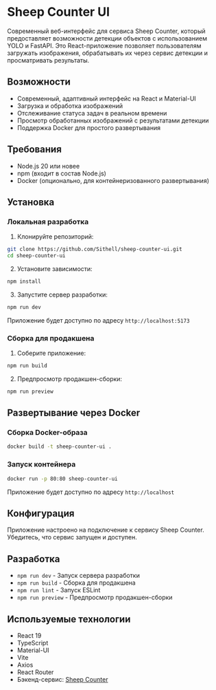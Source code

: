 # Sheep Counter UI

Современный веб-интерфейс для сервиса Sheep Counter, который предоставляет возможности детекции объектов с использованием YOLO и FastAPI. Это React-приложение позволяет пользователям загружать изображения, обрабатывать их через сервис детекции и просматривать результаты.

## Возможности

- Современный, адаптивный интерфейс на React и Material-UI
- Загрузка и обработка изображений
- Отслеживание статуса задач в реальном времени
- Просмотр обработанных изображений с результатами детекции
- Поддержка Docker для простого развертывания

## Требования

- Node.js 20 или новее
- npm (входит в состав Node.js)
- Docker (опционально, для контейнеризованного развертывания)

## Установка

### Локальная разработка

1. Клонируйте репозиторий:
```bash
git clone https://github.com/Sithell/sheep-counter-ui.git
cd sheep-counter-ui
```

2. Установите зависимости:
```bash
npm install
```

3. Запустите сервер разработки:
```bash
npm run dev
```

Приложение будет доступно по адресу `http://localhost:5173`

### Сборка для продакшена

1. Соберите приложение:
```bash
npm run build
```

2. Предпросмотр продакшен-сборки:
```bash
npm run preview
```

## Развертывание через Docker

### Сборка Docker-образа

```bash
docker build -t sheep-counter-ui .
```

### Запуск контейнера

```bash
docker run -p 80:80 sheep-counter-ui
```

Приложение будет доступно по адресу `http://localhost`

## Конфигурация

Приложение настроено на подключение к сервису Sheep Counter. Убедитесь, что сервис запущен и доступен.

## Разработка

- `npm run dev` - Запуск сервера разработки
- `npm run build` - Сборка для продакшена
- `npm run lint` - Запуск ESLint
- `npm run preview` - Предпросмотр продакшен-сборки

## Используемые технологии

- React 19
- TypeScript
- Material-UI
- Vite
- Axios
- React Router
- Бэкенд-сервис: [Sheep Counter](https://github.com/Sithell/sheep-counter)
